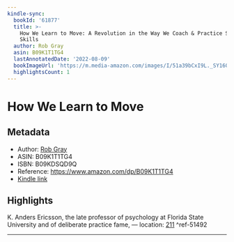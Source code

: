 ```yaml
---
kindle-sync:
  bookId: '61877'
  title: >-
    How We Learn to Move: A Revolution in the Way We Coach & Practice Sports
    Skills
  author: Rob Gray
  asin: B09K1T1TG4
  lastAnnotatedDate: '2022-08-09'
  bookImageUrl: 'https://m.media-amazon.com/images/I/51a39bCxI9L._SY160.jpg'
  highlightsCount: 1
---
```

# How We Learn to Move
## Metadata
* Author: [Rob Gray](https://www.amazon.com/Rob-Gray/e/B09JL2JTG1/ref=dp_byline_cont_ebooks_1)
* ASIN: B09K1T1TG4
* ISBN: B09KDSQD9Q
* Reference: https://www.amazon.com/dp/B09K1T1TG4
* [Kindle link](kindle://book?action=open&asin=B09K1T1TG4)

## Highlights
K. Anders Ericsson, the late professor of psychology at Florida State University and of deliberate practice fame, — location: [211](kindle://book?action=open&asin=B09K1T1TG4&location=211) ^ref-51492

---
